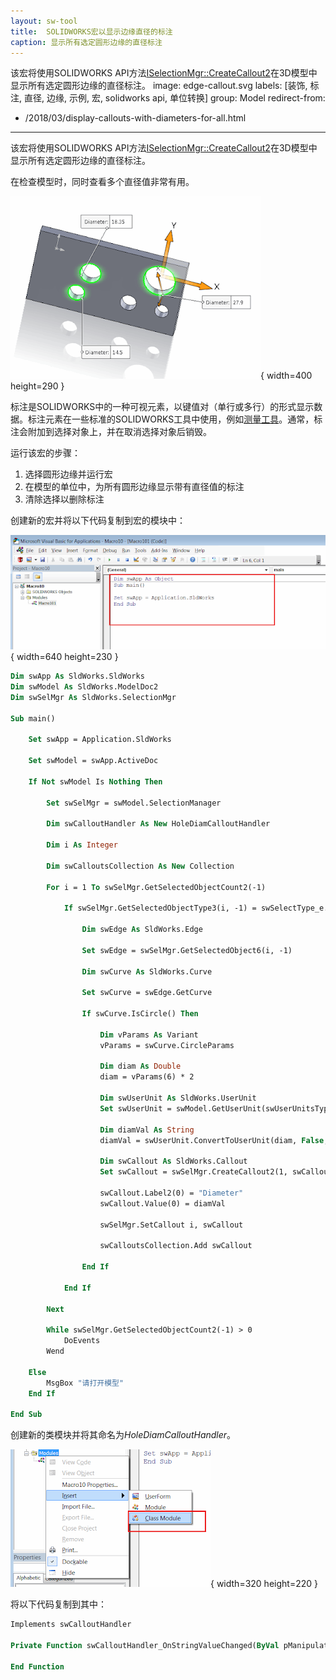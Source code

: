 ```yaml
---
layout: sw-tool
title:  SOLIDWORKS宏以显示边缘直径的标注
caption: 显示所有选定圆形边缘的直径标注
---
```

 该宏将使用SOLIDWORKS API方法[ISelectionMgr::CreateCallout2](https://help.solidworks.com/2018/english/api/sldworksapi/solidworks.interop.sldworks~solidworks.interop.sldworks.iselectionmgr~createcallout2.html)在3D模型中显示所有选定圆形边缘的直径标注。
image: edge-callout.svg
labels: [装饰, 标注, 直径, 边缘, 示例, 宏, solidworks api, 单位转换]
group: Model
redirect-from:
  - /2018/03/display-callouts-with-diameters-for-all.html
---
该宏将使用SOLIDWORKS API方法[ISelectionMgr::CreateCallout2](https://help.solidworks.com/2018/english/api/sldworksapi/solidworks.interop.sldworks~solidworks.interop.sldworks.iselectionmgr~createcallout2.html)在3D模型中显示所有选定圆形边缘的直径标注。

在检查模型时，同时查看多个直径值非常有用。

![在选定孔中显示的直径标注](hole-diams.png){ width=400 height=290 }

标注是SOLIDWORKS中的一种可视元素，以键值对（单行或多行）的形式显示数据。标注元素在一些标准的SOLIDWORKS工具中使用，例如[测量工具](https://help.solidworks.com/2017/english/solidworks/sldworks/t_using_the_measure_tool.htm)。通常，标注会附加到选择对象上，并在取消选择对象后销毁。

运行该宏的步骤：

1. 选择圆形边缘并运行宏
2. 在模型的单位中，为所有圆形边缘显示带有直径值的标注
3. 清除选择以删除标注

创建新的宏并将以下代码复制到宏的模块中：

![VBA编辑器中的宏模块](macro-module.png){ width=640 height=230 }

~~~ vb
Dim swApp As SldWorks.SldWorks
Dim swModel As SldWorks.ModelDoc2
Dim swSelMgr As SldWorks.SelectionMgr

Sub main()

    Set swApp = Application.SldWorks
    
    Set swModel = swApp.ActiveDoc
    
    If Not swModel Is Nothing Then
    
        Set swSelMgr = swModel.SelectionManager
        
        Dim swCalloutHandler As New HoleDiamCalloutHandler
        
        Dim i As Integer
        
        Dim swCalloutsCollection As New Collection
        
        For i = 1 To swSelMgr.GetSelectedObjectCount2(-1)
        
            If swSelMgr.GetSelectedObjectType3(i, -1) = swSelectType_e.swSelEDGES Then
            
                Dim swEdge As SldWorks.Edge
                
                Set swEdge = swSelMgr.GetSelectedObject6(i, -1)
                
                Dim swCurve As SldWorks.Curve
                
                Set swCurve = swEdge.GetCurve
                
                If swCurve.IsCircle() Then
                
                    Dim vParams As Variant
                    vParams = swCurve.CircleParams
                    
                    Dim diam As Double
                    diam = vParams(6) * 2
                    
                    Dim swUserUnit As SldWorks.UserUnit
                    Set swUserUnit = swModel.GetUserUnit(swUserUnitsType_e.swLengthUnit)
                    
                    Dim diamVal As String
                    diamVal = swUserUnit.ConvertToUserUnit(diam, False, False)
                    
                    Dim swCallout As SldWorks.Callout
                    Set swCallout = swSelMgr.CreateCallout2(1, swCalloutHandler)
                    
                    swCallout.Label2(0) = "Diameter"
                    swCallout.Value(0) = diamVal
                    
                    swSelMgr.SetCallout i, swCallout
                    
                    swCalloutsCollection.Add swCallout
                
                End If
                
            End If
            
        Next
        
        While swSelMgr.GetSelectedObjectCount2(-1) > 0
            DoEvents
        Wend
    
    Else
        MsgBox "请打开模型"
    End If
    
End Sub
~~~



创建新的类模块并将其命名为*HoleDiamCalloutHandler*。

![向VBA宏中添加类模块](insert-class-module.png){ width=320 height=220 }

将以下代码复制到其中：

~~~ vb
Implements swCalloutHandler

Private Function swCalloutHandler_OnStringValueChanged(ByVal pManipulator As Object, ByVal RowID As Long, ByVal Text As String) As Boolean

End Function

~~~